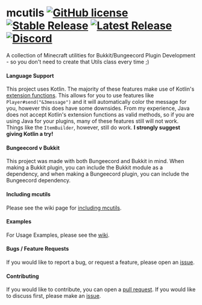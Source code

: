 # mcutils [![GitHub license](https://img.shields.io/github/license/Naereen/StrapDown.js.svg)](https://github.com/Jaimss/mcutils/blob/master/LICENSE) [![Stable Release](https://img.shields.io/github/v/release/jaimss/mcutils?color=brightgreen&label=stable)](https://github.com/Jaimss/mcutils/releases) [![Latest Release](https://img.shields.io/github/v/release/jaimss/mcutils?color=ffaa00&include_prereleases&label=latest)](https://github.com/Jaimss/mcutils/releases) [![Discord](https://img.shields.io/discord/728826761411952703?label=discord&logo=discord)](https://discord.jaims.dev)
A collection of Minecraft utilities for Bukkit/Bungeecord Plugin Development - so you don't need to create that Utils class every time ;)


#### Language Support
This project uses Kotlin. The majority of these features make use of Kotlin's [extension functions](https://kotlinlang.org/docs/reference/extensions.html).
This allows for you to use features like `Player#send("&3message")` and it will automatically color the message for you, however this does have some downsides.
From my experience, Java does not accept Kotlin's extension functions as valid methods, so if you are using Java for your plugins, many of these features still will not work.
Things like the `ItemBuilder`, however, still do work.
**I strongly suggest giving Kotlin a try!**

#### Bungeecord v Bukkit
This project was made with both Bungeecord and Bukkit in mind. 
When making a Bukkit plugin, you can include the Bukkit module as a dependency, and when making a Bungeecord plugin, you can include the Bungeecord dependency.

#### Including mcutils
Please see the wiki page for [including mcutils](https://github.com/Jaimss/mcutils/wiki/Including-mcutils).

#### Examples
For Usage Examples, please see the [wiki](https://github.com/Jaimss/mcutils/wiki/Examples).

#### Bugs / Feature Requests
If you would like to report a bug, or request a feature, please open an [issue](https://github.com/Jaimss/Jaims-Utils/issues).

#### Contributing
If you would like to contribute, you can open a [pull request](https://github.com/Jaimss/Jaims-Utils/pulls). If you would like to discuss first, please make an [issue](https://github.com/Jaimss/Jaims-Utils/issues).
